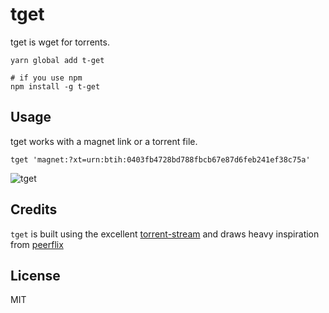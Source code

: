 # tget

tget is wget for torrents.

```
yarn global add t-get

# if you use npm
npm install -g t-get
```

## Usage

tget works with a magnet link or a torrent file.

```
tget 'magnet:?xt=urn:btih:0403fb4728bd788fbcb67e87d6feb241ef38c75a'
```

![tget](https://raw.github.com/jeffjose/tget/master/tget.png)

## Credits

`tget` is built using the excellent [torrent-stream](https://github.com/mafintosh/torrent-stream) and draws heavy inspiration from [peerflix](https://github.com/mafintosh/peerflix)

## License

MIT

